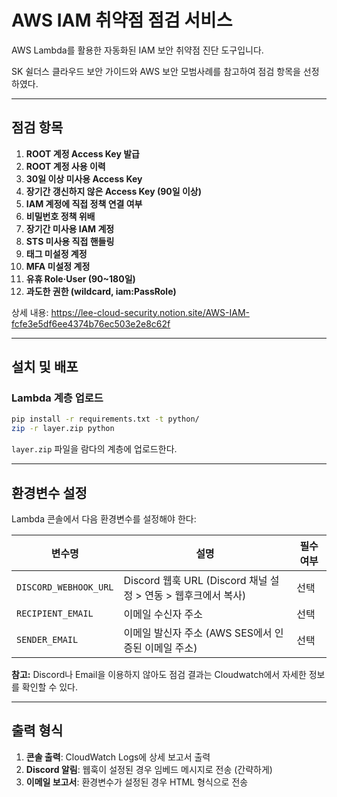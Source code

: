 # AWS IAM 취약점 점검 서비스

AWS Lambda를 활용한 자동화된 IAM 보안 취약점 진단 도구입니다.

SK 쉴더스 클라우드 보안 가이드와 AWS 보안 모범사례를 참고하여 점검 항목을 선정하였다.

---

## 점검 항목

1. **ROOT 계정 Access Key 발급**
2. **ROOT 계정 사용 이력**
3. **30일 이상 미사용 Access Key**
4. **장기간 갱신하지 않은 Access Key (90일 이상)**
5. **IAM 계정에 직접 정책 연결 여부**
6. **비밀번호 정책 위배**
7. **장기간 미사용 IAM 계정**
8. **STS 미사용 직접 핸들링**
9. **태그 미설정 계정**
10. **MFA 미설정 계정**
11. **유휴 Role·User (90~180일)**
12. **과도한 권한 (wildcard, iam:PassRole)**


상세 내용: https://lee-cloud-security.notion.site/AWS-IAM-fcfe3e5df6ee4374b76ec503e2e8c62f

---

## 설치 및 배포

### Lambda 계층 업로드

```bash
pip install -r requirements.txt -t python/
zip -r layer.zip python
```

`layer.zip` 파일을 람다의 계층에 업로드한다.


---

## 환경변수 설정

Lambda 콘솔에서 다음 환경변수를 설정해야 한다:

| 변수명 | 설명 | 필수 여부 |
|--------|------|-----------|
| `DISCORD_WEBHOOK_URL` | Discord 웹훅 URL (Discord 채널 설정 > 연동 > 웹후크에서 복사) | 선택 |
| `RECIPIENT_EMAIL` | 이메일 수신자 주소 | 선택 |
| `SENDER_EMAIL` | 이메일 발신자 주소 (AWS SES에서 인증된 이메일 주소) | 선택 |

**참고:**
Discord나 Email을 이용하지 않아도 점검 결과는 Cloudwatch에서 자세한 정보를 확인할 수 있다.

---

## 출력 형식

1. **콘솔 출력**: CloudWatch Logs에 상세 보고서 출력
2. **Discord 알림**: 웹훅이 설정된 경우 임베드 메시지로 전송 (간략하게)
3. **이메일 보고서**: 환경변수가 설정된 경우 HTML 형식으로 전송
